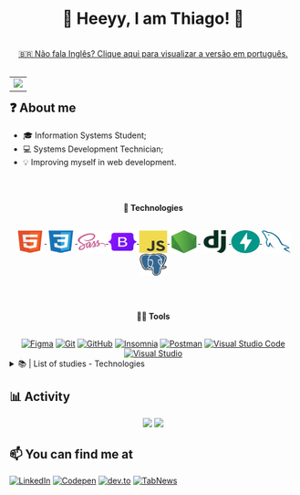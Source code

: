 <h1 align="center">👋 Heeyy, I am Thiago! 👦</h1>

<br>

<div align="center">
  <a href="README.md">🇧🇷 Não fala Inglês? Clique aqui para visualizar a versão em português.</a>
</div>

<br>

<table align="right">
  <row>
    <td>
      <a href="https://github.com/thiagofqs"><img src="https://github-readme-stats.vercel.app/api/top-langs/?username=thiagofqs&layout=compact&langs_count=8&theme=tokyonight"></a>
    </td>
  </row>
</table>

## ❓ About me

-   🎓 Information Systems Student;
-   💻 Systems Development Technician;
-   💡 Improving myself in web development.

<br><br>

<div align="center">
  <p><b>🚀 Technologies</b></p><br>
  <a href="https://github.com/thiagofqs">
    <img align="center" alt="HTML" height="40" width="50" src="https://raw.githubusercontent.com/devicons/devicon/master/icons/html5/html5-original.svg"/>
    <img align="center" alt="CSS" height="40" width="50" src="https://raw.githubusercontent.com/devicons/devicon/master/icons/css3/css3-original.svg"/>
    <img align="center" alt="SASS" height="40" width="50" src="https://raw.githubusercontent.com/devicons/devicon/master/icons/sass/sass-original.svg"/>
    <img align="center" alt="Bootstrap 5" height="40" width="50" src="https://raw.githubusercontent.com/devicons/devicon/master/icons/bootstrap/bootstrap-original.svg"/>
    <img align="center" alt="JavaScript" height="40" width="50" src="https://raw.githubusercontent.com/devicons/devicon/master/icons/javascript/javascript-original.svg"/>
    <img align="center" alt="Node.js" height="40" width="50" src="https://raw.githubusercontent.com/devicons/devicon/master/icons/nodejs/nodejs-original.svg"/>
    <img align="center" alt="Django" height="40" width="50" src="https://raw.githubusercontent.com/devicons/devicon/master/icons/django/django-plain.svg"/>
    <img align="center" alt="FastAPI" height="40" width="50" src="https://raw.githubusercontent.com/devicons/devicon/master/icons/fastapi/fastapi-original.svg"/>
    <img align="center" alt="MySQL" height="40" width="50" src="https://raw.githubusercontent.com/devicons/devicon/master/icons/mysql/mysql-original.svg"/>
    <img align="center" alt="PostgreSQL" height="40" width="50" src="https://raw.githubusercontent.com/devicons/devicon/master/icons/postgresql/postgresql-original.svg">
  </a>
</div>

<br><br>

<div align="center">
  <p><b>👩‍💻 Tools</b></p><br>
  <a href="https://www.figma.com/"><img alt="Figma" src="https://img.shields.io/badge/Figma-F24E1E?style=for-the-badge&logo=figma&logoColor=white"/></a>
  <a href="https://git-scm.com/"><img alt="Git" src="https://img.shields.io/badge/Git-F05032?style=for-the-badge&logo=git&logoColor=white"/></a>
  <a href="https://github.com/"><img alt="GitHub" src="https://img.shields.io/badge/GitHub-100000?style=for-the-badge&logo=github&logoColor=white"/></a>
  <a href="https://insomnia.rest/"><img alt="Insomnia" src="https://img.shields.io/badge/Insomnia-5849be?style=for-the-badge&logo=Insomnia&logoColor=white"/></a>
  <a href="https://www.postman.com/"><img alt="Postman" src="https://img.shields.io/badge/Postman-FF6C37?style=for-the-badge&logo=Postman&logoColor=white"/></a>
  <a href="https://code.visualstudio.com/"><img alt="Visual Studio Code" src="https://img.shields.io/badge/VSCode-0078D4?style=for-the-badge&logo=visual%20studio%20code&logoColor=white"/></a>
  <a href="https://visualstudio.microsoft.com/pt-br/"><img alt="Visual Studio" src="https://img.shields.io/badge/Visual_Studio-5C2D91?style=for-the-badge&logo=visual%20studio&logoColor=white"/></a>
</div>

<details>
  <summary>📚 | List of studies - Technologies</summary>
  <ul>
    <li><a href="https://github.com/thiagofqs"><img align="center" height="16" width="16" src="https://raw.githubusercontent.com/devicons/devicon/master/icons/typescript/typescript-original.svg"/></a> TypeScript</li>
    <li><a href="https://github.com/thiagofqs"><img align="center" height="16" width="16" src="https://raw.githubusercontent.com/devicons/devicon/master/icons/react/react-original.svg"/></a> React</li>
    <li><a href="https://github.com/thiagofqs"><img align="center" height="16" width="16" src="https://raw.githubusercontent.com/devicons/devicon/master/icons/docker/docker-original.svg"/></a> Docker</li>
  </ul>
</details>

## 📊 Activity

<div align="center">
  <a href="https://github.com/thiagofqs"><img src="https://github-readme-stats.vercel.app/api?username=thiagofqs&show_icons=true&theme=tokyonight&rank_icon=github"></a>
  <a href="https://github.com/thiagofqs"><img src="https://streak-stats.demolab.com?user=thiagofqs&mode=weekly&theme=tokyonight"></a>
</div>

## 📫 You can find me at

[![LinkedIn](https://img.shields.io/badge/LinkedIn-0077B5?style=for-the-badge&logo=linkedin&logoColor=white)](https://www.linkedin.com/in/thiagofqs/)
[![Codepen](https://img.shields.io/badge/Codepen-ffffff?style=for-the-badge&logo=codepen&logoColor=black)](https://codepen.io/thiagofqs)
[![dev.to](https://img.shields.io/badge/dev.to-0A0A0A?style=for-the-badge&logo=devdotto&logoColor=white)](https://dev.to/ofreitaass)
[![TabNews](https://img.shields.io/badge/tabnews-161B22?style=for-the-badge)](https://www.tabnews.com.br/ofreitas)

